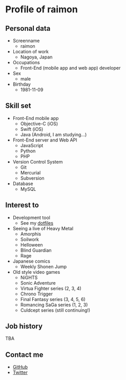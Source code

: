 # Profile of raimon

## Personal data

* Screenname
    * raimon
* Location of work
    * Nagoya, Japan
* Occupations
    * Front-End (mobile app and web app) developer
* Sex
    * male
* Birthday
    * 1981-11-09

## Skill set

* Front-End mobile app
    * Objective-C (iOS)
    * Swift (iOS)
    * Java (Android, I am studying...)
* Front-End server and Web API
    * JavaScript
    * Python
    * PHP
* Version Control System
    * Git
    * Mercurial
    * Subversion
* Database
    * MySQL

## Interest to

* Development tool
    * See my [dotfiles](https://github.com/raimon49/dotfiles)
* Seeing a live of Heavy Metal
    * Amorphis
    * Soilwork
    * Helloween
    * Blind Guardian
    * Rage
* Japanese comics
    * Weekly Shonen Jump
* Old style video games
    * NiGHTS
    * Sonic Adventure
    * Virtua Fighter series (2, 3, 4)
    * Chrono Trigger
    * Final Fantasy series (3, 4, 5, 6)
    * Romancing SaGa series (1, 2, 3)
    * Culdcept series (still continuing!)

## Job history

TBA

## Contact me

* [GitHub](http://github.com/raimon49)
* [Twitter](https://twitter.com/raimon49)
